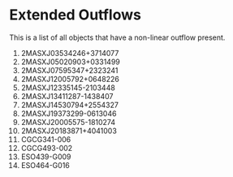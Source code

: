 # Extended Outflows

This is a list of all objects that have a non-linear outflow present.

1. 2MASXJ03534246+3714077
2. 2MASXJ05020903+0331499
3. 2MASXJ07595347+2323241
4. 2MASXJ12005792+0648226
5. 2MASXJ12335145-2103448
6. 2MASXJ13411287-1438407
7. 2MASXJ14530794+2554327
8. 2MASXJ19373299-0613046
9. 2MASXJ20005575-1810274
10. 2MASXJ20183871+4041003
11. CGCG341-006
12. CGCG493-002
13. ESO439-G009
14. ESO464-G016
